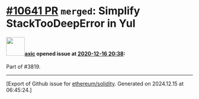 # [\#10641 PR](https://github.com/ethereum/solidity/pull/10641) `merged`: Simplify StackTooDeepError in Yul

#### <img src="https://avatars.githubusercontent.com/u/20340?v=4" width="50">[axic](https://github.com/axic) opened issue at [2020-12-16 20:38](https://github.com/ethereum/solidity/pull/10641):

Part of #3819.




-------------------------------------------------------------------------------



[Export of Github issue for [ethereum/solidity](https://github.com/ethereum/solidity). Generated on 2024.12.15 at 06:45:24.]
